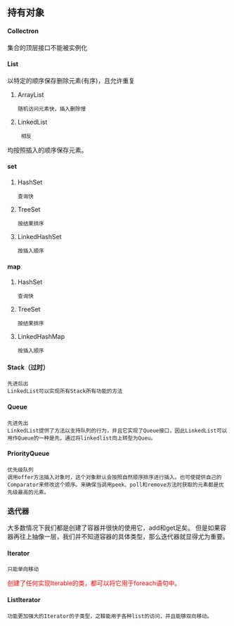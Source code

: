 ## 持有对象

#### Collectron
集合的顶层接口不能被实例化

#### List
以特定的顺序保存删除元素(有序)，且允许重复

1. ArrayList

       随机访问元素快，插入删除慢
2. LinkedList

        相反

均按照插入的顺序保存元素。


#### set
 1. HashSet

        查询快
 2. TreeSet

        按结果排序
 3. LinkedHashSet

        按插入顺序

#### map
1. HashSet

       查询快
2. TreeSet

       按结果排序
3. LinkedHashMap

       按插入顺序

#### Stack（过时）

    先进后出
    LinkedList可以实现所有Stack所有功能的方法

#### Queue  

    先进先出
    LinkedList提供了方法以支持队列的行为，并且它实现了Queue接口，因此LinkedList可以用作Queue的一种是先，通过将linkedlist向上转型为Queu。

#### PriorityQueue

    优先级队列
    调用offer方法插入对象时，这个对象默认会按照自然顺序排序进行插入。也可使提供自己的Comparator来修改这个顺序。来确保当调用peek、poll和remove方法时获取的元素都是优先级最高的元素。  

### 迭代器

大多数情况下我们都是创建了容器并很快的使用它，add和get足矣。
但是如果容器再往上抽像一层，我们并不知道容器的具体类型，那么迭代器就显得尤为重要。

#### Iterator

    只能单向移动

  <div title="深挖代码实现"><font color=red>创建了任何实现Iterable的类，都可以将它用于foreach语句中。</font></div>

#### ListIterator

    功能更加强大的Iterator的子类型，之鞥能用于各种list的访问，并且能够双向移动。
